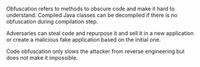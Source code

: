 Obfuscation refers to methods to obscure code and make it hard to understand. Compiled Java classes can be decompiled if there is no obfuscation during compilation step.

Adversaries can steal code and repurpose it and sell it in a new application or create a malicious fake application based on the initial one.

Code obfuscation only slows the attacker from reverse engineering but does not make it impossible.